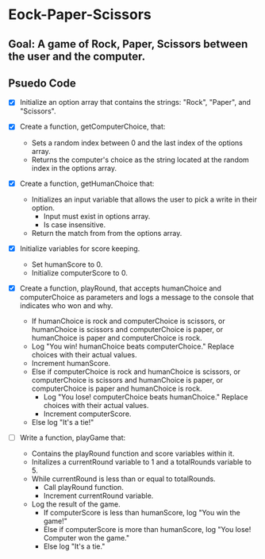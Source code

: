 # Eock-Paper-Scissors
## Goal: A game of Rock, Paper, Scissors between the user and the computer.


## Psuedo Code
- [X] Initialize an option array that contains the strings: "Rock", "Paper", and "Scissors".

- [X] Create a function, getComputerChoice, that: 
    - Sets a random index between 0 and the last index of the options array. 
    - Returns the computer's choice as the string located at the random index in the options array.

- [X] Create a function, getHumanChoice that:
    - Initializes an input variable that allows the user to pick a write in their option. 
        - Input must exist in options array.
        - Is case insensitive.
    - Return the match from from the options array.

- [X] Initialize variables for score keeping.
    - Set humanScore to 0.
    - Initialize computerScore to 0.

- [X] Create a function, playRound, that accepts humanChoice and computerChoice as parameters and logs a message to the console that indicates who won and why.
    - If humanChoice is rock and computerChoice is scissors, or humanChoice is scissors and computerChoice is paper, or humanChoice is paper and computerChoice is rock. 
     - Log "You win! humanChoice beats computerChoice." Replace choices with their actual values.
     - Increment humanScore.
    - Else if computerChoice is rock and humanChoice is scissors, or computerChoice is scissors and humanChoice is paper, or computerChoice is paper and humanChoice is rock.
        - Log "You lose! computerChoice beats humanChoice." Replace choices with their actual values.
        - Increment computerScore.
    - Else log "It's a tie!"

- [ ] Write a function, playGame that:
    - Contains  the playRound function and score variables within it.
    - Initalizes a currentRound variable to 1 and a totalRounds variable to 5.
    - While currentRound is less than or equal to totalRounds.
        - Call playRound function.
        - Increment currentRound variable.
    - Log the result of the game.
        - If computerScore is less than humanScore, log "You win the game!"
        - Else if computerScore is more than humanScore, log "You lose! Computer won the game."
        - Else log "It's a tie."







